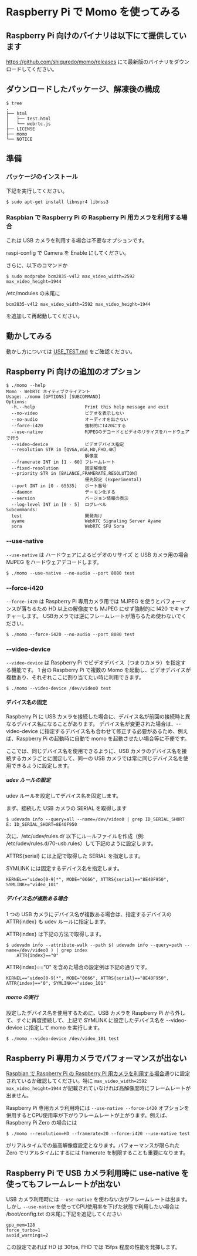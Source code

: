 # Raspberry Pi で Momo を使ってみる

## Raspberry Pi 向けのバイナリは以下にて提供しています

https://github.com/shiguredo/momo/releases にて最新版のバイナリをダウンロードしてください。

## ダウンロードしたパッケージ、解凍後の構成

```
$ tree
.
├── html
│   ├── test.html
│   └── webrtc.js
├── LICENSE
├── momo
└── NOTICE
```

## 準備

### パッケージのインストール

下記を実行してください。

```
$ sudo apt-get install libnspr4 libnss3
```

### Raspbian で Raspberry Pi の Raspberry Pi 用カメラを利用する場合

これは USB カメラを利用する場合は不要なオプションです。

raspi-config で Camera を Enable にしてください。

さらに、以下のコマンドか

```
$ sudo modprobe bcm2835-v4l2 max_video_width=2592 max_video_height=1944
```

/etc/modules の末尾に

```
bcm2835-v4l2 max_video_width=2592 max_video_height=1944
```

を追加して再起動してください。

## 動かしてみる

動かし方については [USE_TEST.md](USE_TEST.md) をご確認ください。

## Raspberry Pi 向けの追加のオプション

```
$ ./momo --help
Momo - WebRTC ネイティブクライアント
Usage: ./momo [OPTIONS] [SUBCOMMAND]
Options:
  -h,--help                   Print this help message and exit
  --no-video                  ビデオを表示しない
  --no-audio                  オーディオを出さない
  --force-i420                強制的にI420にする
  --use-native                MJPEGのデコードとビデオのリサイズをハードウェアで行う
  --video-device              ビデオデバイス指定
  --resolution STR in [QVGA,VGA,HD,FHD,4K]
                              解像度
  --framerate INT in [1 - 60] フレームレート
  --fixed-resolution          固定解像度
  --priority STR in [BALANCE,FRAMERATE,RESOLUTION]
                              優先設定 (Experimental)
  --port INT in [0 - 65535]   ポート番号
  --daemon                    デーモン化する
  --version                   バージョン情報の表示
  --log-level INT in [0 - 5]  ログレベル
Subcommands:
  test                        開発向け
  ayame                       WebRTC Signaling Server Ayame
  sora                        WebRTC SFU Sora
```


### --use-native

`--use-native` は ハードウェアによるビデオのリサイズ と USB カメラ用の場合 MJPEG をハードウェアデコードします。

```shell
$ ./momo --use-native --no-audio --port 8080 test
```

### --force-i420

`--force-i420` は Raspberry Pi 専用カメラ用では MJPEG を使うとパフォーマンスが落ちるため HD 以上の解像度でも MJPEG にせず強制的に I420 でキャプチャーします。
USBカメラでは逆にフレームレートが落ちるため使わないでください。


```shell
$ ./momo --force-i420 --no-audio --port 8080 test
```

### --video-device

`--video-device` は Raspberry Pi でビデオデバイス（つまりカメラ）を指定する機能です。 1 台の Raspberry Pi で複数の Momo を起動し、ビデオデバイスが複数あり、それぞれここに割り当てたい時に利用できます。


```shell
$ ./momo --video-device /dev/video0 test
```

#### デバイス名の固定

Raspberry Pi に USB カメラを接続した場合に、デバイス名が前回の接続時と異なるデバイス名になることがあります。
デバイス名が変更された場合は、--video-device に指定するデバイス名も合わせて修正する必要があるため、例えば、Raspberry Pi の起動時に自動で momo を起動させたい場合等に不便です。

ここでは、同じデバイス名を使用できるように、USB カメラのデバイス名を接続するカメラごとに固定して、同一の USB カメラでは常に同じデバイス名を使用できるように設定します。

##### udev ルールの設定

udev ルールを設定してデバイス名を固定します。

まず、接続した USB カメラの SERIAL を取得します

```
$ udevadm info --query=all --name=/dev/video0 | grep ID_SERIAL_SHORT
E: ID_SERIAL_SHORT=8E40F950
```

次に、/etc/udev/rules.d/ 以下にルールファイルを作成（例: /etc/udev/rules.d/70-usb.rules）して下記のように設定します。

ATTRS{serial} には上記で取得した SERIAL を指定します。

SYMLINK には固定するデバイス名を指定します。

```
KERNEL=="video[0-9]*", MODE="0666", ATTRS{serial}=="8E40F950", SYMLINK+="video_101"
```

##### デバイス名が複数ある場合

1 つの USB カメラにデバイス名が複数ある場合は、指定するデバイスの ATTR{index} も udev ルールに指定します。

ATTR{index} は下記の方法で取得します。

```
$ udevadm info --attribute-walk --path $( udevadm info --query=path --name=/dev/video0 ) | grep index
    ATTR{index}=="0"
```

ATTR{index}=="0" を含めた場合の設定例は下記の通りです。

```
KERNEL=="video[0-9]*", MODE="0666", ATTRS{serial}=="8E40F950", ATTR{index}=="0", SYMLINK+="video_101"
```

##### momo の実行

設定したデバイス名を使用するために、USB カメラを Raspberry Pi から外して、すぐに再度接続して、上記で SYMLINK に設定したデバイス名を --video-device に指定して momo を実行します。

```
$ ./momo --video-device /dev/video_101 test
```

## Raspberry Pi 専用カメラでパフォーマンスが出ない

[Raspbian で Raspberry Pi の Raspberry Pi 用カメラを利用する場合](#raspbian-で-raspberry-pi-の-raspberry-pi-用カメラを利用する場合)通りに設定されているか確認してください。特に `max_video_width=2592 max_video_height=1944` が記載されていなければ高解像度時にフレームレートが出ません。

Raspberry Pi 専用カメラ利用時には `--use-native --force-i420` オプションを併用するとCPU使用率が下がりフレームレートが上がります。例えば、 Raspberry Pi Zero の場合には

```shell
$ ./momo --resolution=HD --framerate=20 --force-i420 --use-native test
```

がリアルタイムでの最高解像度設定となります。パフォーマンスが限られた Zero でリアルタイムにするには framerate を制限することも重要になります。

## Raspberry Pi で USB カメラ利用時に use-native を使ってもフレームレートが出ない

USB カメラ利用時には `--use-native` を使わない方がフレームレートは出ます。しかし `--use-native` を使ってCPU使用率を下げた状態で利用したい場合は /boot/config.txt の末尾に下記を追記してください

```
gpu_mem=128
force_turbo=1
avoid_warnings=2
```

この設定であれば HD は 30fps, FHD では 15fps 程度の性能を発揮します。
